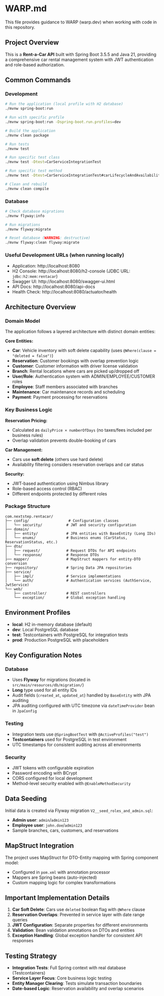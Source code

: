 # WARP.md

This file provides guidance to WARP (warp.dev) when working with code in this repository.

## Project Overview

This is a **Rent-a-Car API** built with Spring Boot 3.5.5 and Java 21, providing a comprehensive car rental management system with JWT authentication and role-based authorization.

## Common Commands

### Development
```bash
# Run the application (local profile with H2 database)
./mvnw spring-boot:run

# Run with specific profile
./mvnw spring-boot:run -Dspring-boot.run.profiles=dev

# Build the application
./mvnw clean package

# Run tests
./mvnw test

# Run specific test class
./mvnw test -Dtest=CarServiceIntegrationTest

# Run specific test method
./mvnw test -Dtest=CarServiceIntegrationTest#carLifecycleAndAvailability

# Clean and rebuild
./mvnw clean compile
```

### Database
```bash
# Check database migrations
./mvnw flyway:info

# Run migrations
./mvnw flyway:migrate

# Reset database (WARNING: destructive)
./mvnw flyway:clean flyway:migrate
```

### Useful Development URLs (when running locally)
- Application: http://localhost:8080
- H2 Console: http://localhost:8080/h2-console (JDBC URL: `jdbc:h2:mem:rentacar`)
- Swagger UI: http://localhost:8080/swagger-ui.html
- API Docs: http://localhost:8080/api-docs
- Health Check: http://localhost:8080/actuator/health

## Architecture Overview

### Domain Model
The application follows a layered architecture with distinct domain entities:

**Core Entities:**
- **Car**: Vehicle inventory with soft delete capability (uses `@Where(clause = "deleted = false")`)
- **Reservation**: Customer bookings with overlap prevention logic
- **Customer**: Customer information with driver license validation
- **Branch**: Rental locations where cars are picked up/dropped off
- **User/Role**: Authentication system with ADMIN/EMPLOYEE/CUSTOMER roles
- **Employee**: Staff members associated with branches
- **Maintenance**: Car maintenance records and scheduling
- **Payment**: Payment processing for reservations

### Key Business Logic

**Reservation Pricing:** 
- Calculated as `dailyPrice × numberOfDays` (no taxes/fees included per business rules)
- Overlap validation prevents double-booking of cars

**Car Management:**
- Cars use **soft delete** (others use hard delete)
- Availability filtering considers reservation overlaps and car status

**Security:**
- JWT-based authentication using Nimbus library
- Role-based access control (RBAC)
- Different endpoints protected by different roles

### Package Structure
```
com.nextstep.rentacar/
├── config/                  # Configuration classes
│   └── security/           # JWT and security configuration
├── domain/
│   ├── entity/             # JPA entities with BaseEntity (Long IDs)
│   └── enums/              # Business enums (CarStatus, ReservationStatus, etc.)
├── dto/
│   ├── request/            # Request DTOs for API endpoints
│   └── response/           # Response DTOs
├── mapper/                 # MapStruct mappers for entity-DTO conversion
├── repository/             # Spring Data JPA repositories
├── service/
│   ├── impl/               # Service implementations
│   └── auth/               # Authentication services (AuthService, JwtService)
└── web/
    ├── controller/         # REST controllers
    └── exception/          # Global exception handling
```

## Environment Profiles

- **local**: H2 in-memory database (default)
- **dev**: Local PostgreSQL database
- **test**: Testcontainers with PostgreSQL for integration tests  
- **prod**: Production PostgreSQL with placeholders

## Key Configuration Notes

### Database
- Uses **Flyway** for migrations (located in `src/main/resources/db/migration/`)
- **Long** type used for all entity IDs
- Audit fields (`created_at`, `updated_at`) handled by `BaseEntity` with JPA auditing
- JPA auditing configured with UTC timezone via `dateTimeProvider` bean in `JpaConfig`

### Testing
- Integration tests use `@SpringBootTest` with `@ActiveProfiles("test")`
- **Testcontainers** used for PostgreSQL in test environment
- UTC timestamps for consistent auditing across all environments

### Security
- JWT tokens with configurable expiration
- Password encoding with BCrypt
- CORS configured for local development
- Method-level security enabled with `@EnableMethodSecurity`

## Data Seeding

Initial data is created via Flyway migration `V2__seed_roles_and_admin.sql`:
- **Admin user**: `admin`/`admin123`
- **Employee user**: `john.doe`/`admin123`
- Sample branches, cars, customers, and reservations

## MapStruct Integration

The project uses MapStruct for DTO-Entity mapping with Spring component model:
- Configured in `pom.xml` with annotation processor
- Mappers are Spring beans (auto-injected)
- Custom mapping logic for complex transformations

## Important Implementation Details

1. **Car Soft Delete**: Cars use `deleted` boolean flag with `@Where` clause
2. **Reservation Overlaps**: Prevented in service layer with date range queries
3. **JWT Configuration**: Separate properties for different environments
4. **Validation**: Bean validation annotations on DTOs and entities
5. **Exception Handling**: Global exception handler for consistent API responses

## Testing Strategy

- **Integration Tests**: Full Spring context with real database (Testcontainers)
- **Service Layer Focus**: Core business logic testing
- **Entity Manager Clearing**: Tests simulate transaction boundaries
- **Date-based Logic**: Reservation availability and overlap scenarios
